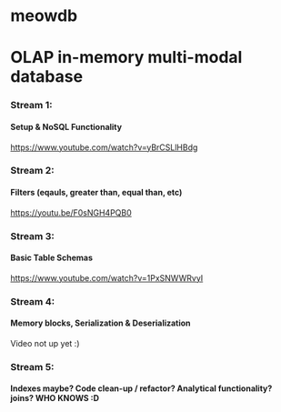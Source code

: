 # meowdb

# OLAP in-memory multi-modal database 


### Stream 1: 
#### Setup & NoSQL Functionality 

https://www.youtube.com/watch?v=yBrCSLlHBdg


### Stream 2: 
#### Filters (eqauls, greater than, equal than, etc)

https://youtu.be/F0sNGH4PQB0


### Stream 3: 
#### Basic Table Schemas 
https://www.youtube.com/watch?v=1PxSNWWRvyI


### Stream 4: 
#### Memory blocks, Serialization & Deserialization
Video not up yet :)

### Stream 5: 
#### Indexes maybe? Code clean-up / refactor? Analytical functionality? joins? WHO KNOWS :D 








